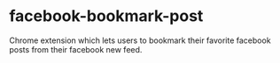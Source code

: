 facebook-bookmark-post
======================

Chrome extension which lets users to bookmark their favorite facebook posts from their facebook new feed.
